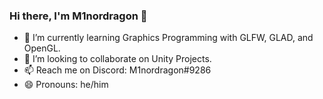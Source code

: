 ### Hi there, I'm M1nordragon 👋

- 🌱 I’m currently learning Graphics Programming with GLFW, GLAD, and OpenGL.
- 👯 I’m looking to collaborate on Unity Projects.
- 📫 Reach me on Discord: M1nordragon#9286
- 😄 Pronouns: he/him
